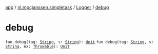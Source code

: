 [app](../../index.md) / [nl.mpcjanssen.simpletask](../index.md) / [Logger](index.md) / [debug](.)

# debug

`fun debug(tag: `[`String`](https://kotlinlang.org/api/latest/jvm/stdlib/kotlin/-string/index.html)`, s: `[`String`](https://kotlinlang.org/api/latest/jvm/stdlib/kotlin/-string/index.html)`): `[`Unit`](https://kotlinlang.org/api/latest/jvm/stdlib/kotlin/-unit/index.html)
`fun debug(tag: `[`String`](https://kotlinlang.org/api/latest/jvm/stdlib/kotlin/-string/index.html)`, s: `[`String`](https://kotlinlang.org/api/latest/jvm/stdlib/kotlin/-string/index.html)`, ex: `[`Throwable`](https://kotlinlang.org/api/latest/jvm/stdlib/kotlin/-throwable/index.html)`): `[`Unit`](https://kotlinlang.org/api/latest/jvm/stdlib/kotlin/-unit/index.html)